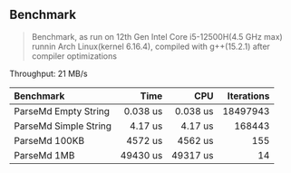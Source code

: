 ## Benchmark
> Benchmark, as run on 12th Gen Intel Core i5-12500H(4.5 GHz max) runnin Arch Linux(kernel 6.16.4), compiled with g++(15.2.1) after compiler optimizations

Throughput: 21 MB/s

| Benchmark | Time | CPU | Iterations |
|:----------|-----:|----:|-----------:|
| ParseMd Empty String  |    0.038 us |        0.038 us  |  18497943 |
| ParseMd Simple String |     4.17 us |       4.17 us    |  168443 |
| ParseMd 100KB         |     4572 us |       4562 us    |     155 |
| ParseMd 1MB           |    49430 us |      49317 us    |      14 |
